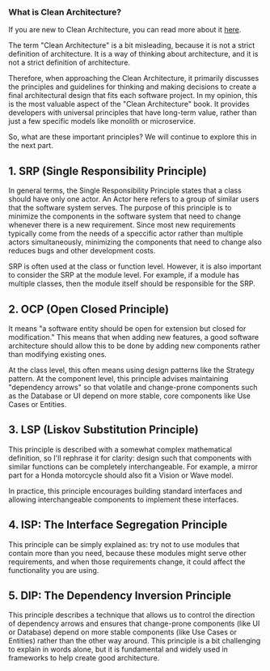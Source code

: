 

### What is Clean Architecture?

If you are new to Clean Architecture, you can read more about it [here](https://blog.cleancoder.com/uncle-bob/2012/08/13/the-clean-architecture.html).

The term "Clean Architecture" is a bit misleading, because it is not a strict definition of architecture. It is a way of thinking about architecture, and it is not a strict definition of architecture.

Therefore, when approaching the Clean Architecture, it primarily discusses the principles and guidelines for thinking and making decisions to create a final architectural design that fits each software project. In my opinion, this is the most valuable aspect of the "Clean Architecture" book. It provides developers with universal principles that have long-term value, rather than just a few specific models like monolith or microservice.

So, what are these important principles? We will continue to explore this in the next part. 

## 1. SRP (Single Responsibility Principle)
In general terms, the Single Responsibility Principle states that a class should have only one actor. An Actor here refers to a group of similar users that the software system serves.
The purpose of this principle is to minimize the components in the software system that need to change whenever there is a new requirement. Since most new requirements typically come from the needs of a speccific  actor rather than multiple actors simultaneously, minimizing the components that need to change also reduces bugs and other development costs.

SRP is often used at the class or function level. However, it is also important to consider the SRP at the module level. For example, if a module has multiple classes, then the module itself should be responsible for the SRP.

## 2. OCP (Open Closed Principle)
It means "a software entity should be open for extension but closed for modification." This means that when adding new features, a good software architecture should allow this to be done by adding new components rather than modifying existing ones.

At the class level, this often means using design patterns like the Strategy pattern. At the component level, this principle advises maintaining "dependency arrows" so that volatile and change-prone components such as the Database or UI depend on more stable, core components like Use Cases or Entities.

## 3. LSP (Liskov Substitution Principle)
This principle is described with a somewhat complex mathematical definition, so I'll rephrase it for clarity: design such that components with similar functions can be completely interchangeable. For example, a mirror part for a Honda motorcycle should also fit a Vision or Wave model.

In practice, this principle encourages building standard interfaces and allowing interchangeable components to implement these interfaces.

## 4. ISP: The Interface Segregation Principle
This principle can be simply explained as: try not to use modules that contain more than you need, because these modules might serve other requirements, and when those requirements change, it could affect the functionality you are using.

## 5. DIP: The Dependency Inversion Principle
This principle describes a technique that allows us to control the direction of dependency arrows and ensures that change-prone components (like UI or Database) depend on more stable components (like Use Cases or Entities) rather than the other way around. This principle is a bit challenging to explain in words alone, but it is fundamental and widely used in frameworks to help create good architecture. 
